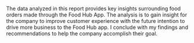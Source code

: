 The data analyzed in this report provides key insights surrounding food orders made through the Food Hub App. 
The analysis is to gain insight for the company to improve customer experience with the future intention to drive more business to the Food Hub app.
I conclude with my findings and recommendations to help the company accomplish their goal.
